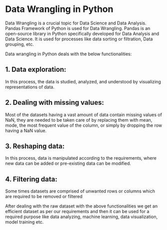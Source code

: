 # Data Wrangling in Python
Data Wrangling is a crucial topic for Data Science and Data Analysis. Pandas Framework of Python is used for Data Wrangling. Pandas is an open-source library in Python specifically developed for Data Analysis and Data Science. It is used for processes like data sorting or filtration, Data grouping, etc.

Data wrangling in Python deals with the below functionalities:

## 1. Data exploration: 
In this process, the data is studied, analyzed, and understood by visualizing representations of data.
## 2. Dealing with missing values: 
Most of the datasets having a vast amount of data contain missing values of NaN, they are needed to be taken care of by replacing them with mean, mode, the most frequent value of the column, or simply by dropping the row having a NaN value.
## 3. Reshaping data: 
In this process, data is manipulated according to the requirements, where new data can be added or pre-existing data can be modified.
## 4. Filtering data: 
Some times datasets are comprised of unwanted rows or columns which are required to be removed or filtered

After dealing with the raw dataset with the above functionalities we get an efficient dataset as per our requirements and then it can be used for a required purpose like data analyzing, machine learning, data visualization, model training etc.